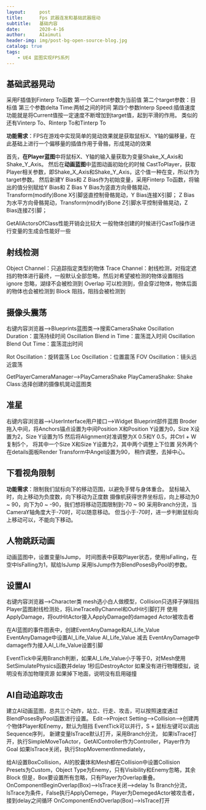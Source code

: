 ```yaml
---
layout:     post
title:      Fps 武器连发和基础武器摇动
subtitle:   基础内容
date:       2020-4-16
author:     AIaimuti
header-img: img/post-bg-open-source-blog.jpg
catalog: true
tags:
    - UE4 蓝图实现FPS系列
---
```


## 基础武器晃动

采用F插值到Finterp To函数
第一个Current参数为当前值
第二个target参数：目标值
第三个参数delta Time:两帧之间的时间
第四个参数Interp Speed:插值速度
功能就是将Current值按一定速度不断增加到target值，起到平滑的作用。
类似的还有Vinterp To、Rinterp To和Tinterp To

**功能需求**：FPS在游戏中实现简单的晃动效果就是获取鼠标X、Y轴的偏移量，在此基础上进行一个偏移量的插值作用于骨骼，形成晃动的效果

首先，**在Player蓝图**中将鼠标X、Y轴的输入量获取为变量Shake_X_Axis和Shake_Y_Axis。
然后在**动画蓝图**中蓝图动画初始化的时候 CastToPlayer，获取Player相关参数，即Shake_X_Axis和Shake_Y_Axis，这个值一种在变，所以作为target参数。
然后新建Y Bias和 Z Bias作为初始变量，采用Finterp To函数，将输出的值分别赋给Y Bias和 Z Bias
Y Bias为竖直方向骨骼晃动，Transform(modify)Bone X引脚竖直控制骨骼晃动，Y Bias连接X引脚；
Z Bias为水平方向骨骼晃动，Transform(modify)Bone Z引脚水平控制骨骼晃动，Z Bias连接Z引脚；


GetAllActorsOfClass性能开销会比较大
一般物体创建的时候进行CastTo操作进行变量的生成会性能好一些

## 射线检测

Object Channel：只追踪指定类型的物体
Trace Channel：射线检测，对指定遮挡的物体进行最终，一般默认全部忽略，然后对希望被检测的物体设置阻挡
ignore 忽略，湖绿不会被检测到
Overlap 可以检测到，但会穿过物体，物体后面的物体也会被检测到
Block 阻挡，阻挡会被检测到

## 摄像头震荡
右键内容浏览器-->Blueprints蓝图类-->搜索CameraShake
Oscillation Duration：震荡持续时间
Oscillation Blend in Time：震荡混入时间
Oscillation Blend Out Time：震荡混出时间

Rot Oscillation：旋转震荡
Loc Oscillation：位置震荡
FOV Oscillation：镜头远近震荡

GetPlayerCameraManager-->PlayCameraShake
PlayCameraShake:
Shake Class:选择创建的摄像机晃动蓝图类

## 准星
右键内容浏览器-->UserInterface用户接口-->Widget Blueprint部件蓝图
Broder拖入中间，将Anchors锚点设置为中间Position X和Position Y设置为0，Size X设置为2，Size Y设置为15
然后将Alignment对准调整为X 0.5和Y 0.5，并Ctrl + W复制5个，
将其中一个Size X和Size Y设置为2，其中两个调整上下位置
另外两个在details面板Render Transform中Angel设置为90，
稍作调整，去掉中心。

## 下看视角限制
**功能需求**：限制我们鼠标向下的移动范围，以避免手臂与身体重合。
鼠标输入时，向上移动为负度数，向下移动为正度数
摄像机获得世界坐标后，向上移动为0 ~ 90，向下为0 ~ -90，我们想将移动范围限制到-70 ~ 90
采用Branch分流，当CameraY轴角度大于-70时，可以随意移动。
但当小于-70时，进一步判断鼠标向上移动可以，不能向下移动。

## 人物跳跃动画
动画蓝图中，设置变量IsJump，
时间图表中获取Player状态，使用IsFalling，在空中IsFalling为1，赋给IsJump
采用IsJump作为BlendPosesByPool的参数。

## 设置AI

右键内容浏览器-->Character类
mesh选小白人做模型，Collision只选择子弹阻挡
Player蓝图射线检测处，将LineTraceByChannel和OutHit引脚打开
使用ApplyDamage，将outHitActor接入ApplyDamage的damaged Actor被攻击者

在AI蓝图的事件图表中，创建EventAnyDamage和AI_Life_Value
EventAnyDamage中设置AI_Life_Value
AI_Life_Value 减去 EventAnyDamage中damage作为接入AI_Life_Value设置引脚

EventTick中采用Branch判断，如果AI_Life_Value小于等于0，对Mesh使用SetSimulatePhysics函数并delay 1秒后DestroyActor
如果没有进行物理模拟，说明没有添加物理资源
如果掉下地面，说明没有启用碰撞

## AI自动追踪攻击
建立AI动画蓝图，总共三个动作，站立、行走、攻击，可以按照速度通过BlendPosesByPool函数进行设置。
Edit-->Project Setting-->Collision-->创建两个物体Player和Enemy，默认为阻挡
EventTick可以并行，S + 鼠标左键可以调出Sequence序列，
新建变量IsTrace默认打开，采用Branch分流，
如果IsTrace打开，执行SimpleMoveToActor，GetAlController作为Controller，Player作为Goal
如果IsTrace关闭，执行StopMovementInmediately，

给AI设置BoxCollision，AI的胶囊体和Mesh都在Collision中设置Collision Presets为Custom，Object Type为Enemy，只有Visibility和Enemy忽略，其余Block
但是，Box要设置所有忽略，只有Player为Overlap重叠。
OnComponentBeginOverlap(Box)-->IsTrace关闭-->delay 1s
Branch分流，IsTrace为条件，False执行ApplyDemege，Player为DemegedActor被攻击者，接到delay之间循环
OnComponentEndOverlap(Box)-->IsTrace打开
